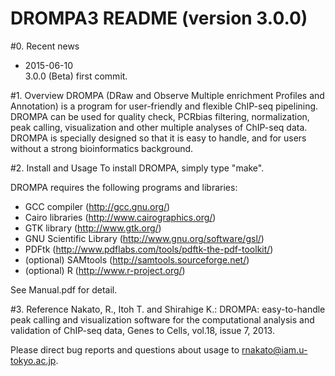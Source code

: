 # DROMPA3 README (version 3.0.0)

#0. Recent news
* 2015-06-10  
3.0.0 (Beta) first commit.

#1. Overview
DROMPA (DRaw and Observe Multiple enrichment Profiles and Annotation) is a program for user-friendly and flexible ChIP-seq pipelining. DROMPA can be used for quality check, PCRbias filtering, normalization, peak calling, visualization and other multiple analyses of ChIP-seq data. DROMPA is specially designed so that it is easy to handle, and for users without a strong bioinformatics background.

#2. Install and Usage
To install DROMPA, simply type "make".

DROMPA requires the following programs and libraries:
* GCC compiler (http://gcc.gnu.org/)
* Cairo libraries (http://www.cairographics.org/)
* GTK library (http://www.gtk.org/)
* GNU Scientific Library (http://www.gnu.org/software/gsl/)
* PDFtk (http://www.pdflabs.com/tools/pdftk-the-pdf-toolkit/)
* (optional) SAMtools (http://samtools.sourceforge.net/)
* (optional) R (http://www.r-project.org/)

 See Manual.pdf for detail.

#3. Reference
Nakato, R., Itoh T. and Shirahige K.: DROMPA: easy-to-handle peak calling and visualization software for the computational analysis and validation of ChIP-seq data, Genes to Cells, vol.18, issue 7, 2013.

Please direct bug reports and questions about usage to rnakato@iam.u-tokyo.ac.jp.
